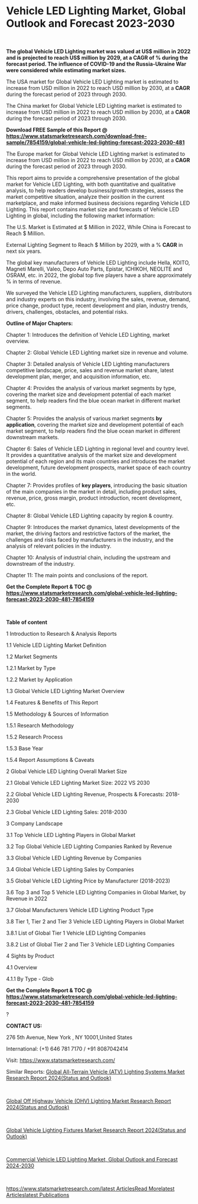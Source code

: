 <h1>Vehicle LED Lighting Market, Global Outlook and Forecast 2023-2030</h1><br/><p><strong>The global Vehicle LED Lighting market was valued at US$ million in 2022 and is projected to reach US$ million by 2029, at a <strong>CAGR</strong> of % during the forecast period. The influence of COVID-19 and the Russia-Ukraine War were considered while estimating market sizes.</strong></p>
 
 
 
 <p>The USA market for Global Vehicle LED Lighting market is estimated to increase from USD million in 2022 to reach USD million by 2030, at a <strong>CAGR</strong> during the forecast period of 2023 through 2030.</p>
 
 
 
 <p>The China market for Global Vehicle LED Lighting market is estimated to increase from USD million in 2022 to reach USD million by 2030, at a <strong>CAGR</strong> during the forecast period of 2023 through 2030.</p>
 
 
 
 <p><strong>Download FREE Sample of this Report @ <a href="https://www.statsmarketresearch.com/download-free-sample/7854159/global-vehicle-led-lighting-forecast-2023-2030-481">https://www.statsmarketresearch.com/download-free-sample/7854159/global-vehicle-led-lighting-forecast-2023-2030-481</a></strong></p>
 
 
 
 <p>The Europe market for Global Vehicle LED Lighting market is estimated to increase from USD million in 2022 to reach USD million by 2030, at a <strong>CAGR</strong> during the forecast period of 2023 through 2030.</p>
 
 
 
 <p>This report aims to provide a comprehensive presentation of the global market for Vehicle LED Lighting, with both quantitative and qualitative analysis, to help readers develop business/growth strategies, assess the market competitive situation, analyze their position in the current marketplace, and make informed business decisions regarding Vehicle LED Lighting. This report contains market size and forecasts of Vehicle LED Lighting in global, including the following market information:</p>
 
 
 
 <p>The U.S. Market is Estimated at $ Million in 2022, While China is Forecast to Reach $ Million.</p>
 
 
 
 <p>External Lighting Segment to Reach $ Million by 2029, with a % <strong>CAGR</strong> in next six years.</p>
 
 
 
 <p>The global key manufacturers of Vehicle LED Lighting include Hella, KOITO, Magneti Marelli, Valeo, Depo Auto Parts, Epistar, ICHIKOH, NEOLITE and OSRAM, etc. in 2022, the global top five players have a share approximately % in terms of revenue.</p>
 
 
 
 <p>We surveyed the Vehicle LED Lighting manufacturers, suppliers, distributors and industry experts on this industry, involving the sales, revenue, demand, price change, product type, recent development and plan, industry trends, drivers, challenges, obstacles, and potential risks.</p>
 
 
 
 <p><strong>Outline of Major Chapters:</strong></p>
 
 
 
 <p>Chapter 1: Introduces the definition of Vehicle LED Lighting, market overview.</p>
 
 
 
 <p>Chapter 2: Global Vehicle LED Lighting market size in revenue and volume.</p>
 
 
 
 <p>Chapter 3: Detailed analysis of Vehicle LED Lighting manufacturers competitive landscape, price, sales and revenue market share, latest development plan, merger, and acquisition information, etc.</p>
 
 
 
 <p>Chapter 4: Provides the analysis of various market segments by type, covering the market size and development potential of each market segment, to help readers find the blue ocean market in different market segments.</p>
 
 
 
 <p>Chapter 5: Provides the analysis of various market segments <strong>by application</strong>, covering the market size and development potential of each market segment, to help readers find the blue ocean market in different downstream markets.</p>
 
 
 
 <p>Chapter 6: Sales of Vehicle LED Lighting in regional level and country level. It provides a quantitative analysis of the market size and development potential of each region and its main countries and introduces the market development, future development prospects, market space of each country in the world.</p>
 
 
 
 <p>Chapter 7: Provides profiles of <strong>key players</strong>, introducing the basic situation of the main companies in the market in detail, including product sales, revenue, price, gross margin, product introduction, recent development, etc.</p>
 
 
 
 <p>Chapter 8: Global Vehicle LED Lighting capacity by region & country.</p>
 
 
 
 <p>Chapter 9: Introduces the market dynamics, latest developments of the market, the driving factors and restrictive factors of the market, the challenges and risks faced by manufacturers in the industry, and the analysis of relevant policies in the industry.</p>
 
 
 
 <p>Chapter 10: Analysis of industrial chain, including the upstream and downstream of the industry.</p>
 
 
 
 <p>Chapter 11: The main points and conclusions of the report.</p>
 
 
 
 <div><b>Get the Complete Report & TOC @ <a href="https://www.statsmarketresearch.com/global-vehicle-led-lighting-forecast-2023-2030-481-7854159">https://www.statsmarketresearch.com/global-vehicle-led-lighting-forecast-2023-2030-481-7854159</a></b></div>
 
 
 
 <p><br />
 
 <b>Table of content</b></p>
 
 
 
 <p>1 Introduction to Research & Analysis Reports<br />
 
 1.1 Vehicle LED Lighting Market Definition<br />
 
 1.2 Market Segments<br />
 
 1.2.1 Market by Type<br />
 
 1.2.2 Market by Application<br />
 
 1.3 Global Vehicle LED Lighting Market Overview<br />
 
 1.4 Features & Benefits of This Report<br />
 
 1.5 Methodology & Sources of Information<br />
 
 1.5.1 Research Methodology<br />
 
 1.5.2 Research Process<br />
 
 1.5.3 Base Year<br />
 
 1.5.4 Report Assumptions & Caveats<br />
 
 2 Global Vehicle LED Lighting Overall Market Size<br />
 
 2.1 Global Vehicle LED Lighting Market Size: 2022 VS 2030<br />
 
 2.2 Global Vehicle LED Lighting Revenue, Prospects & Forecasts: 2018-2030<br />
 
 2.3 Global Vehicle LED Lighting Sales: 2018-2030<br />
 
 3 Company Landscape<br />
 
 3.1 Top Vehicle LED Lighting Players in Global Market<br />
 
 3.2 Top Global Vehicle LED Lighting Companies Ranked by Revenue<br />
 
 3.3 Global Vehicle LED Lighting Revenue by Companies<br />
 
 3.4 Global Vehicle LED Lighting Sales by Companies<br />
 
 3.5 Global Vehicle LED Lighting Price by Manufacturer (2018-2023)<br />
 
 3.6 Top 3 and Top 5 Vehicle LED Lighting Companies in Global Market, by Revenue in 2022<br />
 
 3.7 Global Manufacturers Vehicle LED Lighting Product Type<br />
 
 3.8 Tier 1, Tier 2 and Tier 3 Vehicle LED Lighting Players in Global Market<br />
 
 3.8.1 List of Global Tier 1 Vehicle LED Lighting Companies<br />
 
 3.8.2 List of Global Tier 2 and Tier 3 Vehicle LED Lighting Companies<br />
 
 4 Sights by Product<br />
 
 4.1 Overview<br />
 
 4.1.1 By Type - Glob</p>
 
 
 
 <div><b>Get the Complete Report & TOC @ <a href="https://www.statsmarketresearch.com/global-vehicle-led-lighting-forecast-2023-2030-481-7854159">https://www.statsmarketresearch.com/global-vehicle-led-lighting-forecast-2023-2030-481-7854159</a></b></div>
 
 
 
 <p>? </p>
 
 
 
 <p><b>CONTACT US:</b><br />
 
 276 5th Avenue, New York , NY 10001,United States<br />
 
 International: (+1) 646 781 7170 / +91 8087042414<br />
 
 Visit: <a href="https://www.statsmarketresearch.com/">https://www.statsmarketresearch.com/</a><br />
 
 Similar Reports: <a href="https://www.statsmarketresearch.com/global-vehicle-led-lighting-forecast-2023-2030-481-7854159">Global All-Terrain Vehicle (ATV) Lighting Systems Market Research Report 2024(Status and Outlook)</a><br />
 
 <br />
 
 <a href="https://www.statsmarketresearch.com/global-vehicle-led-lighting-forecast-2023-2030-481-7854159">Global Off Highway Vehicle (OHV) Lighting Market Research Report 2024(Status and Outlook)</a><br />
 
 <br />
 
 <a href="https://www.statsmarketresearch.com/global-vehicle-led-lighting-forecast-2023-2030-481-7854159">Global Vehicle Lighting Fixtures Market Research Report 2024(Status and Outlook)</a><br />
 
 <br />
 
 <a href="https://www.statsmarketresearch.com/global-vehicle-led-lighting-forecast-2023-2030-481-7854159">Commercial Vehicle LED Lighting Market, Global Outlook and Forecast 2024-2030</a><br />
 
 <br />
 
 <a href="https://gyeongbokgung.com">https://www.statsmarketresearch.com/</a><a href="https://hallyeomaritime.com">latest Articles</a><a href="https://jingwansa.com">Read More</a><a href="https://nguoiviet.jp/">latest Articles</a><a href="https://www.intelmarketresearch.com/">latest Publications</a></p>